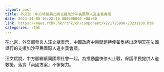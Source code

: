 ```yaml
---
layout: post
title: 外交部：中方特使將出席支援加沙平民國際人道主義會議
date: 2023-11-08 16:22:10.000000000 +08:00
link: https://news.rthk.hk/rthk/ch/component/k2/1726990-20231108.htm
categories: rthk
---
```


在北京，外交部發言人汪文斌表示，中國政府中東問題特使翟雋將出席明天在法國舉行的支援加沙平民國際人道主義會議。

汪文斌說，中方願繼續同國際社會一起，為推動盡快停火止戰，保護平民提供人道救援，落實「兩國方案」不懈努力。
